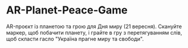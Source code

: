 # AR-Planet-Peace-Game

AR-проєкт із планетою та грою для Дня миру (21 вересня). Скануйте маркер, щоб побачити планету, і грайте в гру з перетягуванням слів, щоб скласти гасло "Україна прагне миру та свободи".

